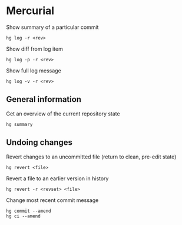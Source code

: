 
# Mercurial

Show summary of a particular commit

	hg log -r <rev>

Show diff from log item

	hg log -p -r <rev>

Show full log message

	hg log -v -r <rev>

## General information

Get an overview of the current repository state

	hg summary

## Undoing changes

Revert changes to an uncommitted file (return to clean, pre-edit state)

	hg revert <file>

Revert a file to an earlier version in history

	hg revert -r <revset> <file>

Change most recent commit message

	hg commit --amend
	hg ci --amend

